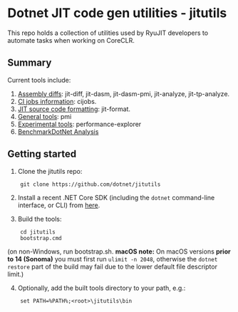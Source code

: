 # Dotnet JIT code gen utilities - jitutils

This repo holds a collection of utilities used by RyuJIT developers to 
automate tasks when working on CoreCLR.

## Summary

Current tools include:

1. [Assembly diffs](doc/diffs.md): jit-diff, jit-dasm, jit-dasm-pmi, jit-analyze, jit-tp-analyze.
2. [CI jobs information](doc/cijobs.md): cijobs.
3. [JIT source code formatting](doc/formatting.md): jit-format.
4. [General tools](doc/tools.md): pmi
5. [Experimental tools](src/performance-explorer/README.md): performance-explorer
6. [BenchmarkDotNet Analysis](src/instructions-retired-explorer/README.md)


## Getting started

1. Clone the jitutils repo:
```
    git clone https://github.com/dotnet/jitutils
```

2. Install a recent .NET Core SDK (including the `dotnet` command-line interface, or CLI) from [here](https://dot.net).

3. Build the tools:
```
    cd jitutils
    bootstrap.cmd
```
(on non-Windows, run bootstrap.sh.
**macOS note:** On macOS versions **prior to 14 (Sonoma)** you must first run `ulimit -n 2048`, otherwise the `dotnet restore` part of the build may fail due to the lower default file descriptor limit.)

4. Optionally, add the built tools directory to your path, e.g.:
```
    set PATH=%PATH%;<root>\jitutils\bin
```
